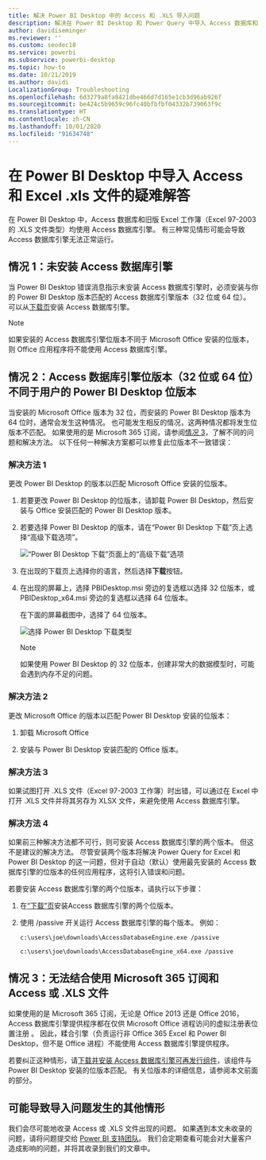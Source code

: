 ```yaml
---
title: 解决 Power BI Desktop 中的 Access 和 .XLS 导入问题
description: 解决在 Power BI Desktop 和 Power Query 中导入 Access 数据库和 .XLS 电子表格出现的问题
author: davidiseminger
ms.reviewer: ''
ms.custom: seodec18
ms.service: powerbi
ms.subservice: powerbi-desktop
ms.topic: how-to
ms.date: 10/21/2019
ms.author: davidi
LocalizationGroup: Troubleshooting
ms.openlocfilehash: 6d3279a8fa8421dbe466d7d165e1cb3d96ab926f
ms.sourcegitcommit: be424c5b9659c96fc40bfbfbf04332b739063f9c
ms.translationtype: HT
ms.contentlocale: zh-CN
ms.lasthandoff: 10/01/2020
ms.locfileid: "91634748"
---
```

# <a name="troubleshoot-importing-access-and-excel-xls-files-in-power-bi-desktop"></a>在 Power BI Desktop 中导入 Access 和 Excel .xls 文件的疑难解答

在 Power BI Desktop 中，Access 数据库和旧版 Excel 工作簿（Excel 97-2003 的 .XLS 文件类型）均使用 Access 数据库引擎。 有三种常见情形可能会导致 Access 数据库引擎无法正常运行。

## <a name="situation-1-no-access-database-engine-is-installed"></a>情况 1：未安装 Access 数据库引擎

当 Power BI Desktop 错误消息指示未安装 Access 数据库引擎时，必须安装与你的 Power BI Desktop 版本匹配的 Access 数据库引擎版本（32 位或 64 位）。 可以从[下载页](https://www.microsoft.com/download/details.aspx?id=13255)安装 Access 数据库引擎。

>[!NOTE]
>如果安装的 Access 数据库引擎位版本不同于 Microsoft Office 安装的位版本，则 Office 应用程序将不能使用 Access 数据库引擎。

## <a name="situation-2-the-access-database-engine-bit-version-32-bit-or-64-bit-is-different-from-your-power-bi-desktop-bit-version"></a>情况 2：Access 数据库引擎位版本（32 位或 64 位）不同于用户的 Power BI Desktop 位版本

当安装的 Microsoft Office 版本为 32 位，而安装的 Power BI Desktop 版本为 64 位时，通常会发生这种情况。 也可能发生相反的情况，这两种情况都将发生位版本不匹配。 如果使用的是 Microsoft 365 订阅，请参阅[情况 3](#situation-3-trouble-using-access-or-xls-files-with-a-microsoft-365-subscription)，了解不同的问题和解决方法。 以下任何一种解决方案都可以修复此位版本不一致错误：

### <a name="solution-1"></a>解决方法 1

更改 Power BI Desktop 的版本以匹配 Microsoft Office 安装的位版本。 

1. 若要更改 Power BI Desktop 的位版本，请卸载 Power BI Desktop，然后安装与 Office 安装匹配的 Power BI Desktop 版本。 

1. 若要选择 Power BI Desktop 的版本，请在“Power BI Desktop 下载”页上选择“高级下载选项”。
   
   ![“Power BI Desktop 下载”页面上的“高级下载”选项](media/desktop-access-database-errors/desktop-access-errors-1.png)
   
1. 在出现的下载页上选择你的语言，然后选择**下载**按钮。 
 
1. 在出现的屏幕上，选择 PBIDesktop.msi 旁边的复选框以选择 32 位版本，或 PBIDesktop_x64.msi 旁边的复选框以选择 64 位版本。 

   在下面的屏幕截图中，选择了 64 位版本。
   
   ![选择 Power BI Desktop 下载类型](media/desktop-access-database-errors/desktop-access-errors-2.png)
   
   >[!NOTE]
   >如果使用 Power BI Desktop 的 32 位版本，创建非常大的数据模型时，可能会遇到内存不足的问题。

### <a name="solution-2"></a>解决方法 2

更改 Microsoft Office 的版本以匹配 Power BI Desktop 安装的位版本：

1. 卸载 Microsoft Office

2. 安装与 Power BI Desktop 安装匹配的 Office 版本。

### <a name="solution-3"></a>解决方法 3

如果试图打开 .XLS 文件（Excel 97-2003 工作簿）时出错，可以通过在 Excel 中打开 .XLS 文件并将其另存为 XLSX 文件，来避免使用 Access 数据库引擎。

### <a name="solution-4"></a>解决方法 4

如果前三种解决方法都不可行，则可安装 Access 数据库引擎的两个版本。 但这不是建议的解决方法。 尽管安装两个版本将解决 Power Query for Excel 和 Power BI Desktop 的这一问题，但对于自动（默认）使用最先安装的 Access 数据库引擎的位版本的任何应用程序，这将引入错误和问题。 

若要安装 Access 数据库引擎的两个位版本，请执行以下步骤：

1. 在[“下载”页](https://www.microsoft.com/download/details.aspx?id=13255)安装Access 数据库引擎的两个位版本。 

1. 使用 /passive 开关运行 Access 数据库引擎的每个版本。 例如：

   ```console
   c:\users\joe\downloads\AccessDatabaseEngine.exe /passive

   c:\users\joe\downloads\AccessDatabaseEngine_x64.exe /passive
   ```

## <a name="situation-3-trouble-using-access-or-xls-files-with-a-microsoft-365-subscription"></a>情况 3：无法结合使用 Microsoft 365 订阅和 Access 或 .XLS 文件

如果使用的是 Microsoft 365 订阅，无论是 Office 2013 还是 Office 2016，Access 数据库引擎提供程序都在仅供 Microsoft Office 进程访问的虚拟注册表位置注册 。 因此，糅合引擎（负责运行非 Office 365 Excel 和 Power BI Desktop，但不是 Office 进程）不能使用 Access 数据库引擎提供程序。

若要纠正这种情形，请[下载并安装 Access 数据库引擎可再发行组件](https://www.microsoft.com/download/details.aspx?id=13255)，该组件与 Power BI Desktop 安装的位版本匹配。 有关位版本的详细信息，请参阅本文前面的部分。

## <a name="other-situations-that-can-cause-import-issues"></a>可能导致导入问题发生的其他情形

我们会尽可能地收录 Access 或 .XLS 文件出现的问题。 如果遇到本文未收录的问题，请将问题提交给 [Power BI 支持团队](https://powerbi.microsoft.com/support/)。 我们会定期查看可能会对大量客户造成影响的问题，并将其收录到我们的文章中。

